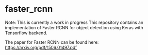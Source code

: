 # faster_rcnn

Note: This is currently a work in progress
This repository contains an implementation of Faster RCNN for object detection using Keras with Tensorflow backend.

The paper for Faster RCNN can be found here: https://arxiv.org/pdf/1506.01497.pdf
